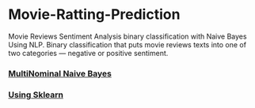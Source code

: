 # Movie-Ratting-Prediction

Movie Reviews Sentiment Analysis binary classification with Naive Bayes Using NLP. Binary classification that puts movie reviews texts into one of two categories — negative or positive sentiment. 
### [MultiNominal Naive Bayes](https://github.com/piyushkumar1933/Movie-Ratting-Prediction/blob/main/Movie%20Ratting%20Prediction%20.ipynb)
### [Using Sklearn](https://github.com/piyushkumar1933/Movie-Ratting-Prediction/blob/main/Movie%20Ratting%20Prediction%20Using%20Sklearn.ipynb)
